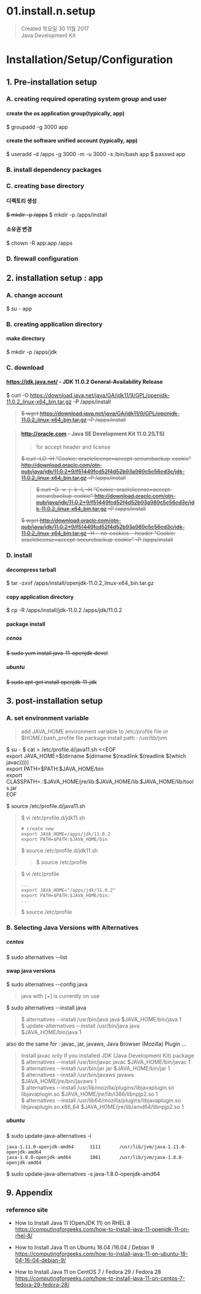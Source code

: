 # 01.install.n.setup

>Created 목요일 30 11월 2017  
Java Development Kit

# Installation/Setup/Configuration

## 1. Pre-installation setup

### A. creating required operating system group and user

#### create the os application group(typically, app)
$ groupadd -g 3000 app

#### create the software unified account (typically, app)
$ useradd -d /apps -g 3000 -m -u 3000 -s /bin/bash app
$ passwd app

### B. install dependency packages

### C. creating base directory

#### 디렉토리 생성
~~$ mkdir -p /apps~~
$ mkdir -p /apps/install

#### 소유권 변경
$ chown -R app:app /apps

### D. firewall configuration

## 2. installation setup : app

### A. change account

$ su - app

### B. creating application directory

#### make directory
$ mkdir -p /apps/jdk

### C. download

#### https://jdk.java.net/ - JDK 11.0.2 General-Availability Release
$ curl -O https://download.java.net/java/GA/jdk11/9/GPL/openjdk-11.0.2_linux-x64_bin.tar.gz -P /apps/install
>~~$ wget https://download.java.net/java/GA/jdk11/9/GPL/openjdk-11.0.2_linux-x64_bin.tar.gz -P /apps/install~~

>#### http://oracle.com - Java SE Development Kit 11.0.2(LTS)
>>for accept header and license
>
>~~$ curl -LO -H "Cookie: oraclelicense=accept-securebackup-cookie" http://download.oracle.com/otn-pub/java/jdk/11.0.2+9/f51449fcd52f4d52b93a989c5c56ed3c/jdk-11.0.2_linux-x64_bin.tar.gz -P /apps/install~~
>>~~$ curl -O -v -j -k -L -H "Cookie: oraclelicense=accept-securebackup-cookie" http://download.oracle.com/otn-pub/java/jdk/11.0.2+9/f51449fcd52f4d52b93a989c5c56ed3c/jdk-11.0.2_linux-x64_bin.tar.gz -P /apps/install~~
>
>~~$ wget http://download.oracle.com/otn-pub/java/jdk/11.0.2+9/f51449fcd52f4d52b93a989c5c56ed3c/jdk-11.0.2_linux-x64_bin.tar.gz -H --no-cookies --header "Cookie: oraclelicense=accept-securebackup-cookie" -P /apps/install~~

### D. install

#### decompress tarball
$ tar -zxvf /apps/install/openjdk-11.0.2_linux-x64_bin.tar.gz

#### copy application directory
$ cp -R /apps/install/jdk-11.0.2 /apps/jdk/11.0.2

#### package install
##### cenos
~~$ sudo yum install java-11-openjdk-devel~~
##### ubuntu
~~$ sudo apt-get install openjdk-11-jdk~~

## 3. post-installation setup

### A. set environment variable

> add JAVA_HOME environment variable to /etc/profile file or $HOME/.bash_profile file package install path : /usr/lib/jvm

$ su - 
$ cat > /etc/profile.d/java11.sh <<EOF  
export JAVA_HOME=$(dirname $(dirname $(readlink $(readlink $(which javac)))))  
export PATH=\$PATH:\$JAVA_HOME/bin  
export CLASSPATH=.:\$JAVA_HOME/jre/lib:\$JAVA_HOME/lib:\$JAVA_HOME/lib/tools.jar  
EOF

$ source /etc/profile.d/java11.sh

>$ vi /etc/profile.d/jdk11.sh
>```
># create new
>export JAVA_HOME=/apps/jdk/11.0.2
>export PATH=$PATH:$JAVA_HOME/bin
>```
>$ source /etc/profile.d/jdk11.sh
>>$ source /etc/profile

>$ vi /etc/profile
>```
>...
>export JAVA_HOME="/apps/jdk/11.0.2"
>export PATH=$PATH:$JAVA_HOME/bin:
>...
>```
>$ source /etc/profile

### B. Selecting Java Versions with Alternatives

##### centos
$ sudo alternatives --list

#### swap java versions
$ sudo alternatives --config java  
>  java with [+] is currently on use

$ sudo alternatives --install java  
> $ alternatives --install /usr/bin/java java $JAVA_HOME/bin/java 1  
> $ update-alternatives --install /usr/bin/java java $JAVA_HOME/bin/java 1

also do the same for :  javac, jar, javaws, Java Browser (Mozilla) Plugin ...  
> Install javac only if you installed JDK (Java Development Kit) package  
> $ alternatives --install /usr/bin/javac javac $JAVA_HOME/bin/javac 1  
> $ alternatives --install /usr/bin/jar jar $JAVA_HOME/bin/jar 1  
> $ alternatives --install /usr/bin/javaws javaws $JAVA_HOME/jre/bin/javaws 1  
> $ alternatives --install /usr/lib/mozilla/plugins/libjavaplugin.so libjavaplugin.so $JAVA_HOME/jre/lib/i386/libnpjp2.so 1  
> $ alternatives --install /usr/lib64/mozilla/plugins/libjavaplugin.so libjavaplugin.so.x86_64 $JAVA_HOME/jre/lib/amd64/libnpjp2.so 1

##### ubuntu
$ sudo update-java-alternatives -l
```
java-1.11.0-openjdk-amd64      1111       /usr/lib/jvm/java-1.11.0-openjdk-amd64
java-1.8.0-openjdk-amd64       1081       /usr/lib/jvm/java-1.8.0-openjdk-amd64
```

$ sudo update-java-alternatives -s java-1.8.0-openjdk-amd64

## 9. Appendix

### reference site

- How to Install Java 11 (OpenJDK 11) on RHEL 8  
https://computingforgeeks.com/how-to-install-java-11-openjdk-11-on-rhel-8/

- How to Install Java 11 on Ubuntu 18.04 /16.04 / Debian 9  
https://computingforgeeks.com/how-to-install-java-11-on-ubuntu-18-04-16-04-debian-9/

- How to Install Java 11 on CentOS 7 / Fedora 29 / Fedora 28  
https://computingforgeeks.com/how-to-install-java-11-on-centos-7-fedora-29-fedora-28/
